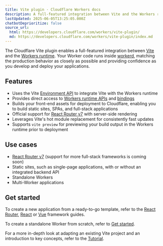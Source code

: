 ```yaml
---
title: Vite plugin · Cloudflare Workers docs
description: A full-featured integration between Vite and the Workers runtime
lastUpdated: 2025-06-05T13:25:05.000Z
chatbotDeprioritize: false
source_url:
  html: https://developers.cloudflare.com/workers/vite-plugin/
  md: https://developers.cloudflare.com/workers/vite-plugin/index.md
---
```


The Cloudflare Vite plugin enables a full-featured integration between [Vite](https://vite.dev/) and the [Workers runtime](https://developers.cloudflare.com/workers/runtime-apis/). Your Worker code runs inside [workerd](https://github.com/cloudflare/workerd), matching the production behavior as closely as possible and providing confidence as you develop and deploy your applications.

## Features

* Uses the Vite [Environment API](https://vite.dev/guide/api-environment) to integrate Vite with the Workers runtime
* Provides direct access to [Workers runtime APIs](https://developers.cloudflare.com/workers/runtime-apis/) and [bindings](https://developers.cloudflare.com/workers/runtime-apis/bindings/)
* Builds your front-end assets for deployment to Cloudflare, enabling you to build static sites, SPAs, and full-stack applications
* Official support for [React Router v7](https://reactrouter.com/) with server-side rendering
* Leverages Vite's hot module replacement for consistently fast updates
* Supports `vite preview` for previewing your build output in the Workers runtime prior to deployment

## Use cases

* [React Router v7](https://reactrouter.com/) (support for more full-stack frameworks is coming soon)
* Static sites, such as single-page applications, with or without an integrated backend API
* Standalone Workers
* Multi-Worker applications

## Get started

To create a new application from a ready-to-go template, refer to the [React Router](https://developers.cloudflare.com/workers/framework-guides/web-apps/react-router/), [React](https://developers.cloudflare.com/workers/framework-guides/web-apps/react/) or [Vue](https://developers.cloudflare.com/workers/framework-guides/web-apps/vue/) framework guides.

To create a standalone Worker from scratch, refer to [Get started](https://developers.cloudflare.com/workers/vite-plugin/get-started/).

For a more in-depth look at adapting an existing Vite project and an introduction to key concepts, refer to the [Tutorial](https://developers.cloudflare.com/workers/vite-plugin/tutorial/).

